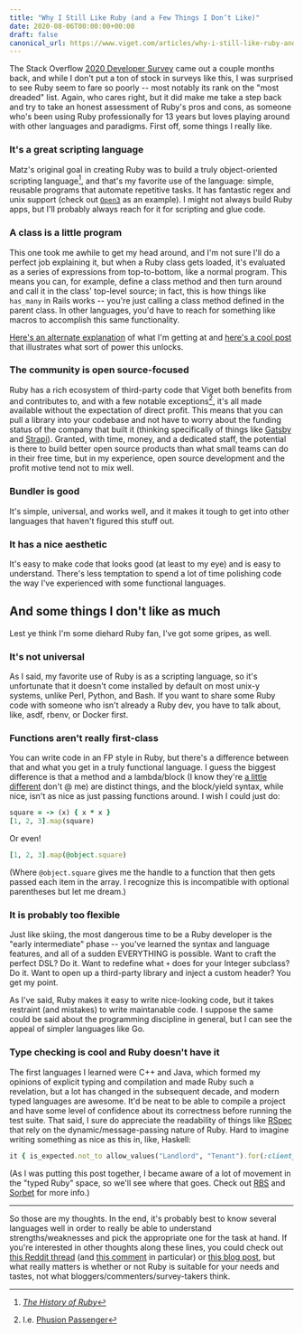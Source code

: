```yaml
---
title: "Why I Still Like Ruby (and a Few Things I Don’t Like)"
date: 2020-08-06T00:00:00+00:00
draft: false
canonical_url: https://www.viget.com/articles/why-i-still-like-ruby-and-a-few-things-i-dont-like/
---
```


The Stack Overflow [2020 Developer
Survey](https://insights.stackoverflow.com/survey/2020#technology-most-loved-dreaded-and-wanted-languages-loved)
came out a couple months back, and while I don't put a ton of stock in
surveys like this, I was surprised to see Ruby seem to fare so poorly --
most notably its rank on the "most dreaded" list. Again, who cares
right, but it did make me take a step back and try to take an honest
assessment of Ruby's pros and cons, as someone who's been using Ruby
professionally for 13 years but loves playing around with other
languages and paradigms. First off, some things I really like.

### It's a great scripting language

Matz's original goal in creating Ruby was to build a truly
object-oriented scripting language[^1], and that's my
favorite use of the language: simple, reusable programs that automate
repetitive tasks. It has fantastic regex and unix support (check out
[`Open3`](https://docs.ruby-lang.org/en/2.0.0/Open3.html) as an
example). I might not always build Ruby apps, but I'll probably always
reach for it for scripting and glue code.

### A class is a little program

This one took me awhile to get my head around, and I'm not sure I'll do
a perfect job explaining it, but when a Ruby class gets loaded, it's
evaluated as a series of expressions from top-to-bottom, like a normal
program. This means you can, for example, define a class method and then
turn around and call it in the class' top-level source; in fact, this is
how things like `has_many` in Rails works -- you're just calling a class
method defined in the parent class. In other languages, you'd have to
reach for something like macros to accomplish this same functionality.

[Here's an alternate
explanation](https://mufid.github.io/blog/2016/ruby-class-evaluation/)
of what I'm getting at and [here's a cool
post](https://dev.to/baweaver/decorating-ruby-part-two-method-added-decoration-48mj)
that illustrates what sort of power this unlocks.

### The community is open source-focused

Ruby has a rich ecosystem of third-party code that Viget both benefits
from and contributes to, and with a few notable
exceptions[^2], it's all made available without the
expectation of direct profit. This means that you can pull a library
into your codebase and not have to worry about the funding status of the
company that built it (thinking specifically of things like
[Gatsby](https://www.gatsbyjs.org/) and [Strapi](https://strapi.io/)).
Granted, with time, money, and a dedicated staff, the potential is there
to build better open source products than what small teams can do in
their free time, but in my experience, open source development and the
profit motive tend not to mix well.

### Bundler is good

It's simple, universal, and works well, and it makes it tough to get
into other languages that haven't figured this stuff out.

### It has a nice aesthetic

It's easy to make code that looks good (at least to my eye) and is easy
to understand. There's less temptation to spend a lot of time polishing
code the way I've experienced with some functional languages.

## And some things I don't like as much

Lest ye think I'm some diehard Ruby fan, I've got some gripes, as well.

### It's not universal

As I said, my favorite use of Ruby is as a scripting language, so it's
unfortunate that it doesn't come installed by default on most unix-y
systems, unlike Perl, Python, and Bash. If you want to share some Ruby
code with someone who isn't already a Ruby dev, you have to talk about,
like, asdf, rbenv, or Docker first.

### Functions aren't really first-class

You can write code in an FP style in Ruby, but there's a difference
between that and what you get in a truly functional language. I guess
the biggest difference is that a method and a lambda/block (I know
they're [a little
different](https://yehudakatz.com/2012/01/10/javascript-needs-blocks/)
don't @ me) are distinct things, and the block/yield syntax, while nice,
isn't as nice as just passing functions around. I wish I could just do:

```ruby
square = -> (x) { x * x }
[1, 2, 3].map(square)
```

Or even!

```ruby
[1, 2, 3].map(@object.square)
```

(Where `@object.square` gives me the handle to a function that then gets
passed each item in the array. I recognize this is incompatible with
optional parentheses but let me dream.)

### It is probably too flexible

Just like skiing, the most dangerous time to be a Ruby developer is the
"early intermediate" phase -- you've learned the syntax and language
features, and all of a sudden EVERYTHING is possible. Want to craft the
perfect DSL? Do it. Want to redefine what `+` does for your Integer
subclass? Do it. Want to open up a third-party library and inject a
custom header? You get my point.

As I've said, Ruby makes it easy to write nice-looking code, but it
takes restraint (and mistakes) to write maintanable code. I suppose the
same could be said about the programming discipline in general, but I
can see the appeal of simpler languages like Go.

### Type checking is cool and Ruby doesn't have it

The first languages I learned were C++ and Java, which formed my
opinions of explicit typing and compilation and made Ruby such a
revelation, but a lot has changed in the subsequent decade, and modern
typed languages are awesome. It'd be neat to be able to compile a
project and have some level of confidence about its correctness before
running the test suite. That said, I sure do appreciate the readability
of things like [RSpec](https://rspec.info/) that rely on the
dynamic/message-passing nature of Ruby. Hard to imagine writing
something as nice as this in, like, Haskell:

```ruby
it { is_expected.not_to allow_values("Landlord", "Tenant").for(:client_type) }
```

(As I was putting this post together, I became aware of a lot of
movement in the "typed Ruby" space, so we'll see where that goes. Check
out
[RBS](https://developer.squareup.com/blog/the-state-of-ruby-3-typing/)
and [Sorbet](https://sorbet.org/) for more info.)

------------------------------------------------------------------------

So those are my thoughts. In the end, it's probably best to know several
languages well in order to really be able to understand
strengths/weaknesses and pick the appropriate one for the task at hand.
If you're interested in other thoughts along these lines, you could
check out [this Reddit
thread](https://www.reddit.com/r/ruby/comments/hpta1o/i_am_tired_of_hearing_that_ruby_is_fine/)
(and [this
comment](https://www.reddit.com/r/ruby/comments/hpta1o/i_am_tired_of_hearing_that_ruby_is_fine/fxvfzgo/)
in particular) or [this blog
post](http://codefol.io/posts/when-should-you-not-use-rails/), but what
really matters is whether or not Ruby is suitable for your needs and
tastes, not what bloggers/commenters/survey-takers think.

[^1]: [*The History of Ruby*](https://www.sitepoint.com/history-ruby/)
[^2]: I.e. [Phusion Passenger](https://www.phusionpassenger.com/)
